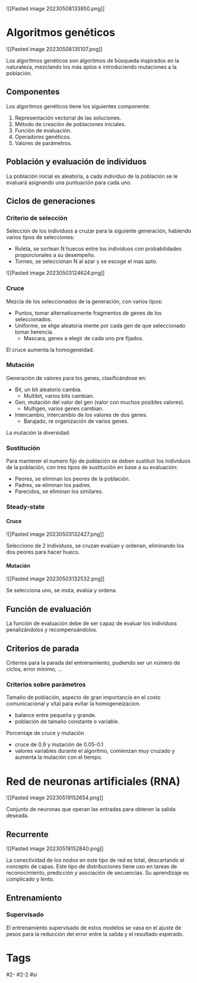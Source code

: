 
![[Pasted image 20230508133850.png]]

# Algoritmos genéticos

![[Pasted image 20230508135107.png]]

Los algoritmos genéticos son algoritmos de búsqueda inspirados en la naturaleza, mezclando los más aptos e introduciendo mutaciones a la población.
## Componentes
Los algoritmos genéticos tiene los siguientes componente:
1. Representación vectorial de las soluciones.
2. Método de creación de poblaciones iniciales.
3. Función de evaluación.
4. Operadores genéticos.
5. Valores de parámetros.

## Población y evaluación de individuos
La población inicial es aleatoria, a cada individuo de la población se le evaluará asignando una puntuación para cada uno.
## Ciclos de generaciones
### Criterio de selección
Selección  de los individuos a cruzar para la siguiente generación, habiendo varios tipos de selecciones:
- Ruleta, se sortean N huecos entre los individuos con probabilidades proporcionales a su desempeño.
- Torneo, se seleccionan N al azar y  se escoge el mas apto.

![[Pasted image 20230503124624.png]]

### Cruce
Mezcla de los seleccionados de la generación, con varios tipos:
- Puntos, tomar alternativamente fragmentos de genes de los seleccionados.
- Uniforme, se elige aleatoria mente por cada gen de que seleccionado tomar herencia.
	- Mascara, genes a elegir de cada uno pre fijados.

El cruce aumenta la homogeneidad.
### Mutación
Generación de valores para los genes, clasificándose en:
- Bit, un bit aleatorio cambia.
	- Multibit, varios bits cambian.
- Gen, mutación del valor del gen (valor con muchos posibles valores).
	- Multigen, varios genes cambian.
- Intercambio, intercambio de los valores de dos genes.
	- Barajado, re organización de varios genes.

La mutación la diversidad.
### Sustitución
Para mantener el numero fijo de población se deben sustituir los individuos de la población, con tres tipos de sustitución en base a su evaluación:
- Peores, se eliminan los peores de la población.
- Padres, se eliminan los padres.
- Parecidos, se eliminan los similares.

### Steady-state
#### Cruce

![[Pasted image 20230503132427.png]]

Selecciono de 2 individuos, se cruzan evalúan y ordenan, eliminando los dos peores para hacer hueco.
#### Mutación

![[Pasted image 20230503132532.png]]

Se selecciona uno, se muta, evalúa y ordena.
## Función de evaluación
La función de evaluación debe de ser capaz de evaluar los individuos penalizándolos y recompensándolos.
## Criterios de parada
Criterios para la parada del entrenamiento, pudiendo ser un número de ciclos, error mínimo, ...
### Criterios sobre parámetros
Tamaño de población, aspecto de gran importancia en el costo comunicacional y vital para evitar la homogeneizacion.
- balance entre pequeña y grande.
- población de tamaño constante o variable.

Porcentaje de cruce y mutación
- cruce de 0.9 y mutación de 0.05-0.1
- valores variables durante el algoritmo, comienzan muy cruzado y aumenta la mutación con el tiempo.
# Red de neuronas artificiales (RNA)

![[Pasted image 20230519152654.png]]

Conjunto de neuronas que operan las entradas para obtener la salida deseada.
## Recurrente

![[Pasted image 20230519152840.png]]

La conectividad de los nodos en este tipo de red es total, descartando el concepto de capas. Este tipo de distribuciones tiene uso en tareas de reconocimiento, predicción y asociación de secuencias. Su aprendizaje es complicado y lento.
## Entrenamiento
### Supervisado
El entrenamiento supervisado de estos modelos se vasa en el ajuste de pesos para la reducción del error entre la salida y el resultado esperado.
# Tags
#2- 
#2-2 
#si 